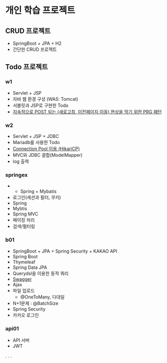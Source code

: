 # 개인 학습 프로젝트 

## CRUD 프로젝트
- SpringBoot + JPA + H2
- 간단한 CRUD 프로젝트


## Todo 프로젝트
### w1
- Servlet + JSP 
- 자바 웹 환경 구성 (WAS: Tomcat)
- 서블릿과 JSP로 구현한 Todo
- [지속적으로 POST 되는 (새로고침, 이전페이지 이동) 현상을 막기 위한 PRG 패턴](https://myste-leee.tistory.com/207)
  <br>


### w2
- Servlet + JSP + JDBC 
- Mariadb를 사용한 Todo
- [Connection Pool 이용 (HikariCP)](https://myste-leee.tistory.com/199)
- MVC와 JDBC 결합(ModelMapper)
- log 출력


### springex
- - Spring + Mybatis
- 로그인(세션과 필터, 쿠키)
- Spring
- Mybtis
- Spring MVC
- 페이징 처리
- 검색/펄터링

### b01
- SpringBoot + JPA + Spring Security + KAKAO API
- Spring Boot
- Thymeleaf
- Spring Data JPA
- Querydsl을 이용한 동적 쿼리
- [Swagger](https://myste-leee.tistory.com/205)
- Ajax
- 파일 업로드
    - @OneToMany, 다대일
- N+1문제 : @BatchSize
- Spring Security
- 카카오 로그인

### api01
- API 서버
- JWT


. . .

